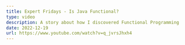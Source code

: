 ```yaml
---
title: Expert Fridays - Is Java Functional?
type: video
description: A story about how I discovered Functional Programming
date: 2022-12-19
url: https://www.youtube.com/watch?v=q_jvrsJhxh4
---
```

